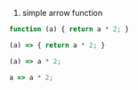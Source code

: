 
1. simple arrow function
```js
function (a) { return a * 2; }

(a) => { return a * 2; }

(a) => a * 2;

a => a * 2;
```

